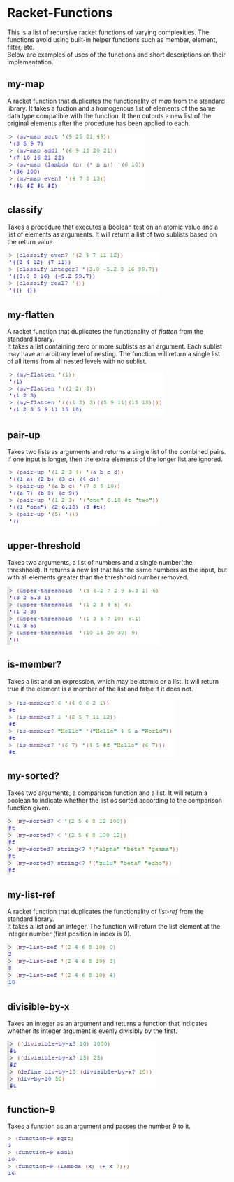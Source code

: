 # Racket-Functions
This is a list of recursive racket functions of varying complexities. The functions avoid using built-in helper functions such as member, element, filter, etc.  
Below are examples of uses of the functions and short descriptions on their implementation. 

## my-map
A racket function that duplicates the functionality of *map* from the standard library. 
It takes a fuction and a homogenous list of elements of the same data type compatible with the function. It then outputs a new list of the original elements after the procedure has been applied to each.  

![alt text](https://github.com/Myakubek/Racket-Functions/blob/main/Images/Function3.PNG?raw=true) 

## classify
Takes a procedure that executes a Boolean test on an atomic value and a list of elements as arguments. It will return a list of two sublists based on the return value.  

![alt text](https://github.com/Myakubek/Racket-Functions/blob/main/Images/Function5.PNG?raw=true) 

## my-flatten
A racket function that duplicates the functionality of *flatten* from the standard library.  
It takes a list containing zero or more sublists as an argument. Each sublist may have an arbitrary level of nesting. The function will return a single list of all items from all nested levels with no sublist.  

![alt text](https://github.com/Myakubek/Racket-Functions/blob/main/Images/Function8.PNG?raw=true) 

## pair-up
Takes two lists as arguments and returns a single list of the combined pairs. If one input is longer, then the extra elements of the longer list are ignored.  

![alt text](https://github.com/Myakubek/Racket-Functions/blob/main/Images/Function4.PNG?raw=true) 

## upper-threshold
Takes two arguments, a list of numbers and a single number(the threshhold). It returns a new list that has the same numbers as the input, but with all elements greater than the threshhold number removed.  

![alt text](https://github.com/Myakubek/Racket-Functions/blob/main/Images/Function9.PNG?raw=true) 

## is-member?
Takes a list and an expression, which may be atomic or a list. It will return true if the element is a member of the list and false if it does not.  

![alt text](https://github.com/Myakubek/Racket-Functions/blob/main/Images/Function6.PNG?raw=true) 

## my-sorted?
Takes two arguments, a comparison function and a list. It will return a boolean to indicate whether the list os sorted according to the comparison function given.  

![alt text](https://github.com/Myakubek/Racket-Functions/blob/main/Images/Function7.PNG?raw=true) 

## my-list-ref
A racket function that duplicates the functionality of *list-ref* from the standard library.  
It takes a list and an integer. The function will return the list element at the integer number (first position in index is 0).  

![alt text](https://github.com/Myakubek/Racket-Functions/blob/main/Images/Function10.PNG?raw=true) 

## divisible-by-x
Takes an integer as an argument and returns a function that indicates whether its integer argument is evenly divisibly by the first.  

![alt text](https://github.com/Myakubek/Racket-Functions/blob/main/Images/Function1.PNG?raw=true) 

## function-9
Takes a function as an argument and passes the number 9 to it.  

![alt text](https://github.com/Myakubek/Racket-Functions/blob/main/Images/Function2.PNG?raw=true) 
